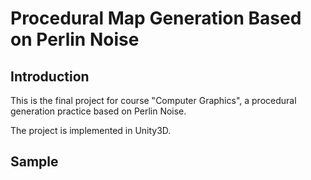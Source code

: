 ﻿# Procedural Map Generation Based on Perlin Noise

## Introduction

This is the final project for course "Computer Graphics", a procedural generation practice based on Perlin Noise.

The project is implemented in Unity3D.

## Sample
